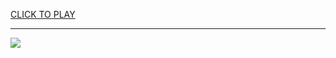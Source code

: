 
<a href="https://premium76.site?title=unblocked_games_premium_wtf&ref=13M">CLICK TO PLAY</a></h3>
<hr>

<a href="https://premium76.site?title=unblocked_games_premium_wtf&ref=13M"><img src="https://clearcache.store/games.png"></a>


